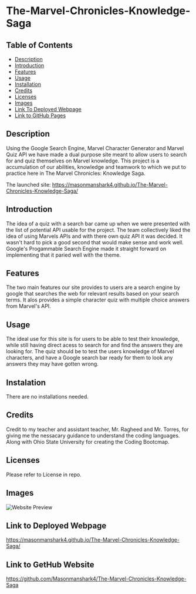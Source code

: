 # The-Marvel-Chronicles-Knowledge-Saga


## Table of Contents
- [Description](#description)
- [Introduction](#introduction)
- [Features](#features)
- [Usage](#usage)
- [Installation](#installation)
- [Credits](#credits)
- [Licenses](#licenses)
- [Images](#images)
- [Link To Deployed Webpage](#link-to-deployed-webpage)
- [Link to GitHub Pages ](#link-to-gethub-website)

## Description
Using the Google Search Engine, Marvel Character Generator and Marvel Quiz API we have made a dual purpose site meant to allow users to search for and quiz themselves on Marvel knowledge. This project is a accumulation of our abilities, knowledge and teamwork to which we put to practice here in The Marvel Chronicles: Knowledge Saga. 

The launched site:  https://masonmanshark4.github.io/The-Marvel-Chronicles-Knowledge-Saga/

## Introduction
The idea of a quiz with a search bar came up when we were presented with the list of potential API usable for the project. The team collectively liked the idea of using Marvels APIs and with there own quiz API it was decided. It wasn't hard to pick a good second that would make sense and work well. Google's Progammable Search Engine made it straight forward on implementing that it paried well with the theme.

## Features
The two main features our site provides to users are a search engine by google that searches the web for relevant results based on your search terms. It alos provides a simple character quiz with multiple choice answers from Marvel's API.

## Usage
The ideal use for this site is for users to be able to test their knowledge, while still having direct acess to search for and find the answers they are looking for. The quiz should be to test the users knowledge of Marvel characters, and have a Google search bar ready for them to look any answers they may have gotten wrong. 

## Instalation
There are no installations needed.

## Credits
Credit to my teacher and assistant teacher, Mr. Ragheed and Mr. Torres, for giving me the nessacary guidance to understand the coding languages. Along with Ohio State University for creating the Coding Bootcmap.

## Licenses
Please refer to License in repo.

 ## Images
![Website Preview](assets/images/Marvel%20rocks.gif)

 ## Link to Deployed Webpage
https://masonmanshark4.github.io/The-Marvel-Chronicles-Knowledge-Saga/
 
## Link to GetHub Website
https://github.com/Masonmanshark4/The-Marvel-Chronicles-Knowledge-Saga

